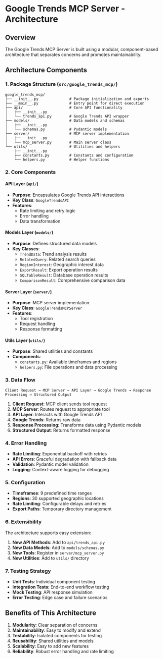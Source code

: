 # Google Trends MCP Server - Architecture

## Overview

The Google Trends MCP Server is built using a modular, component-based architecture that separates concerns and promotes maintainability.

## Architecture Components

### 1. Package Structure (`src/google_trends_mcp/`)

```
google_trends_mcp/
├── __init__.py              # Package initialization and exports
├── __main__.py              # Entry point for direct execution
├── api/                     # Core API functionality
│   ├── __init__.py
│   └── trends_api.py        # Google Trends API wrapper
├── models/                  # Data models and schemas
│   ├── __init__.py
│   └── schemas.py           # Pydantic models
├── server/                  # MCP server implementation
│   ├── __init__.py
│   └── mcp_server.py        # Main server class
└── utils/                   # Utilities and helpers
    ├── __init__.py
    ├── constants.py         # Constants and configuration
    └── helpers.py           # Helper functions
```

### 2. Core Components

#### API Layer (`api/`)
- **Purpose**: Encapsulates Google Trends API interactions
- **Key Class**: `GoogleTrendsAPI`
- **Features**: 
  - Rate limiting and retry logic
  - Error handling
  - Data transformation

#### Models Layer (`models/`)
- **Purpose**: Defines structured data models
- **Key Classes**: 
  - `TrendData`: Trend analysis results
  - `RelatedQuery`: Related search queries
  - `RegionInterest`: Geographic interest data
  - `ExportResult`: Export operation results
  - `SQLTableResult`: Database operation results
  - `ComparisonResult`: Comprehensive comparison data

#### Server Layer (`server/`)
- **Purpose**: MCP server implementation
- **Key Class**: `GoogleTrendsMCPServer`
- **Features**:
  - Tool registration
  - Request handling
  - Response formatting

#### Utils Layer (`utils/`)
- **Purpose**: Shared utilities and constants
- **Components**:
  - `constants.py`: Available timeframes and regions
  - `helpers.py`: File operations and data processing

### 3. Data Flow

```
Client Request → MCP Server → API Layer → Google Trends → Response Processing → Structured Output
```

1. **Client Request**: MCP client sends tool request
2. **MCP Server**: Routes request to appropriate tool
3. **API Layer**: Interacts with Google Trends API
4. **Google Trends**: Returns raw data
5. **Response Processing**: Transforms data using Pydantic models
6. **Structured Output**: Returns formatted response

### 4. Error Handling

- **Rate Limiting**: Exponential backoff with retries
- **API Errors**: Graceful degradation with fallback data
- **Validation**: Pydantic model validation
- **Logging**: Context-aware logging for debugging

### 5. Configuration

- **Timeframes**: 9 predefined time ranges
- **Regions**: 30 supported geographic locations
- **Rate Limiting**: Configurable delays and retries
- **Export Paths**: Temporary directory management

### 6. Extensibility

The architecture supports easy extension:

1. **New API Methods**: Add to `api/trends_api.py`
2. **New Data Models**: Add to `models/schemas.py`
3. **New Tools**: Register in `server/mcp_server.py`
4. **New Utilities**: Add to `utils/` directory

### 7. Testing Strategy

- **Unit Tests**: Individual component testing
- **Integration Tests**: End-to-end workflow testing
- **Mock Testing**: API response simulation
- **Error Testing**: Edge case and failure scenarios

## Benefits of This Architecture

1. **Modularity**: Clear separation of concerns
2. **Maintainability**: Easy to modify and extend
3. **Testability**: Isolated components for testing
4. **Reusability**: Shared utilities and models
5. **Scalability**: Easy to add new features
6. **Reliability**: Robust error handling and rate limiting
